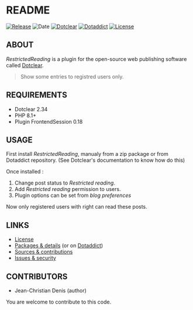 # README

[![Release](https://img.shields.io/github/v/release/jcdenis/RestrictedReading?color=lightblue)](https://github.com/JcDenis/RestrictedReading/releases)
![Date](https://img.shields.io/github/release-date/jcdenis/RestrictedReading?color=red)
[![Dotclear](https://img.shields.io/badge/dotclear-v2.33-137bbb.svg)](https://fr.dotclear.org/download)
[![Dotaddict](https://img.shields.io/badge/dotaddict-official-9ac123.svg)](https://plugins.dotaddict.org/dc2/details/RestrictedReading)
[![License](https://img.shields.io/github/license/jcdenis/RestrictedReading?color=white)](https://github.com/JcDenis/RestrictedReading/blob/master/LICENSE)

## ABOUT

_RestrictedReading_ is a plugin for the open-source web publishing software called [Dotclear](https://www.dotclear.org).

> Show some entries to registred users only.

## REQUIREMENTS

* Dotclear 2.34
* PHP 8.1+
* Plugin FrontendSession 0.18

## USAGE

First install _RestrictedReading_, manualy from a zip package or from 
Dotaddict repository. (See Dotclear's documentation to know how do this)

Once installed :
1) Change post status to _Restricted reading_.
2) Add _Restricted reading_ permission to users.
3) Plugin options can be set from _blog preferences_

Now only registered users with right can read these posts.

## LINKS

* [License](https://github.com/JcDenis/RestrictedReading/blob/master/LICENSE)
* [Packages & details](https://github.com/JcDenis/RestrictedReading/releases) (or on [Dotaddict](https://plugins.dotaddict.org/dc2/details/RestrictedReading))
* [Sources & contributions](https://github.com/JcDenis/RestrictedReading)
* [Issues & security](https://github.com/JcDenis/RestrictedReading/issues)

## CONTRIBUTORS

* Jean-Christian Denis (author)

You are welcome to contribute to this code.
